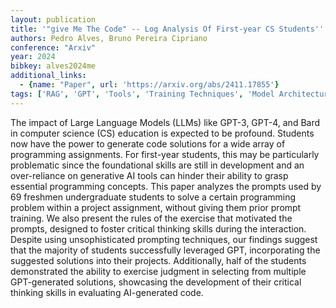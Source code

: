 ```yaml
---
layout: publication
title: '"give Me The Code" -- Log Analysis Of First-year CS Students'' Interactions With GPT'
authors: Pedro Alves, Bruno Pereira Cipriano
conference: "Arxiv"
year: 2024
bibkey: alves2024me
additional_links:
  - {name: "Paper", url: 'https://arxiv.org/abs/2411.17855'}
tags: ['RAG', 'GPT', 'Tools', 'Training Techniques', 'Model Architecture', 'Prompting', 'Reinforcement Learning']
---
```

The impact of Large Language Models (LLMs) like GPT-3, GPT-4, and Bard in
computer science (CS) education is expected to be profound. Students now have
the power to generate code solutions for a wide array of programming
assignments. For first-year students, this may be particularly problematic
since the foundational skills are still in development and an over-reliance on
generative AI tools can hinder their ability to grasp essential programming
concepts. This paper analyzes the prompts used by 69 freshmen undergraduate
students to solve a certain programming problem within a project assignment,
without giving them prior prompt training. We also present the rules of the
exercise that motivated the prompts, designed to foster critical thinking
skills during the interaction. Despite using unsophisticated prompting
techniques, our findings suggest that the majority of students successfully
leveraged GPT, incorporating the suggested solutions into their projects.
Additionally, half of the students demonstrated the ability to exercise
judgment in selecting from multiple GPT-generated solutions, showcasing the
development of their critical thinking skills in evaluating AI-generated code.
